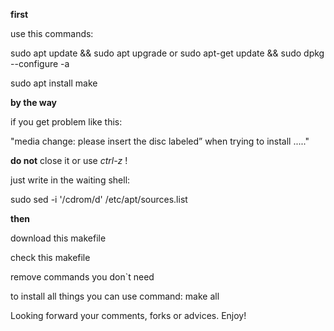 **first** 

use this commands:

sudo apt update && sudo apt upgrade
or
sudo apt-get update && sudo dpkg --configure -a

sudo apt install make



**by the way**

if you get problem like this:

"media change: please insert the disc labeled” when trying to install ....."

**do not** close it or use *ctrl-z* !

just write in the waiting shell:

sudo sed -i '/cdrom/d' /etc/apt/sources.list

**then**

download this makefile

check this makefile 

remove commands you don`t need

to install all things you can use command:
make all


Looking forward your comments, forks or advices. 
Enjoy!